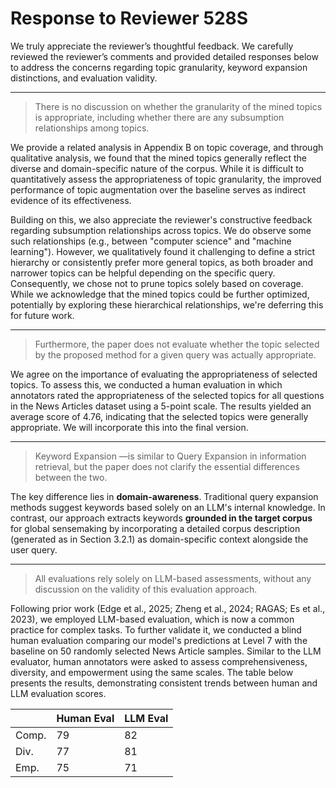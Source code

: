 # Response to  Reviewer 528S

We truly appreciate the reviewer’s thoughtful feedback. We carefully reviewed the reviewer’s comments and provided detailed responses below to address the concerns regarding topic granularity, keyword expansion distinctions, and evaluation validity. 

---
> There is no discussion on whether the granularity of the mined topics is appropriate, including whether there are any subsumption relationships among topics.

We provide a related analysis in Appendix B on topic coverage, and through qualitative analysis, we found that the mined topics generally reflect the diverse and domain-specific nature of the corpus. While it is difficult to quantitatively assess the appropriateness of topic granularity, the improved performance of topic augmentation over the baseline serves as indirect evidence of its effectiveness.

Building on this, we also appreciate the reviewer's constructive feedback regarding subsumption relationships across topics. We do observe some such relationships (e.g., between "computer science" and "machine learning"). However, we qualitatively found it challenging to define a strict hierarchy or consistently prefer more general topics, as both broader and narrower topics can be helpful depending on the specific query. Consequently, we chose not to prune topics solely based on coverage. While we acknowledge that the mined topics could be further optimized, potentially by exploring these hierarchical relationships, we're deferring this for future work.

---
> Furthermore, the paper does not evaluate whether the topic selected by the proposed method for a given query was actually appropriate.

We agree on the importance of evaluating the appropriateness of selected topics. To assess this, we conducted a human evaluation in which annotators rated the appropriateness of the selected topics for all questions in the News Articles dataset using a 5-point scale. The results yielded an average score of 4.76, indicating that the selected topics were generally appropriate. We will incorporate this into the final version.

---
> Keyword Expansion —is similar to Query Expansion in information retrieval, but the paper does not clarify the essential differences between the two.

The key difference lies in **domain-awareness**. Traditional query expansion methods suggest keywords based solely on an LLM's internal knowledge. In contrast, our approach extracts keywords **grounded in the target corpus** for global sensemaking by incorporating a detailed corpus description (generated as in Section 3.2.1) as domain-specific context alongside the user query.

---
> All evaluations rely solely on LLM-based assessments, without any discussion on the validity of this evaluation approach.

Following prior work (Edge et al., 2025; Zheng et al., 2024; RAGAS; Es et al., 2023), we employed LLM-based evaluation, which is now a common practice for complex tasks. To further validate it, we conducted a blind human evaluation comparing our model's predictions at Level 7 with the baseline on 50 randomly selected News Article samples. Similar to the LLM evaluator, human annotators were asked to assess comprehensiveness, diversity, and empowerment using the same scales. The table below presents the results, demonstrating consistent trends between human and LLM evaluation scores.

|        | Human Eval | LLM Eval |
|--------|------------|----------|
| Comp.  |    79      |   82     |
| Div.   |    77      |   81     |
| Emp.   |    75      |   71     |